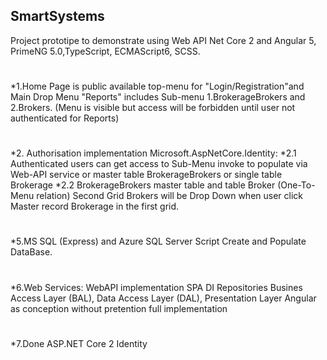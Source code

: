 
## SmartSystems
Project prototipe to demonstrate using Web API Net Core 2 and Angular 5, PrimeNG 5.0,TypeScript, ECMAScript6, SCSS.
#
*1.Home Page is public available top-menu for "Login/Registration"and Main Drop Menu "Reports" 
	includes Sub-menu 1.BrokerageBrokers and 2.Brokers. 
	(Menu is visible but access will be forbidden until user not authenticated for Reports)
#
*2. Authorisation implementation Microsoft.AspNetCore.Identity:
	*2.1 Authenticated users can get access to Sub-Menu invoke to populate via  Web-API service 
	or master table BrokerageBrokers or single table Brokerage 
	*2.2 BrokerageBrokers master table and table Broker (One-To-Menu relation) 
	Second Grid Brokers will be  Drop Down when user click  Master record Brokerage in the first grid.
#
*5.MS SQL (Express) and Azure SQL Server Script Create and Populate DataBase.
#
*6.Web Services: WebAPI implementation SPA DI Repositories Busines Access Layer (BAL), Data Access Layer (DAL), Presentation Layer Angular as conception without pretention  full  implementation
#
*7.Done ASP.NET Core 2 Identity
